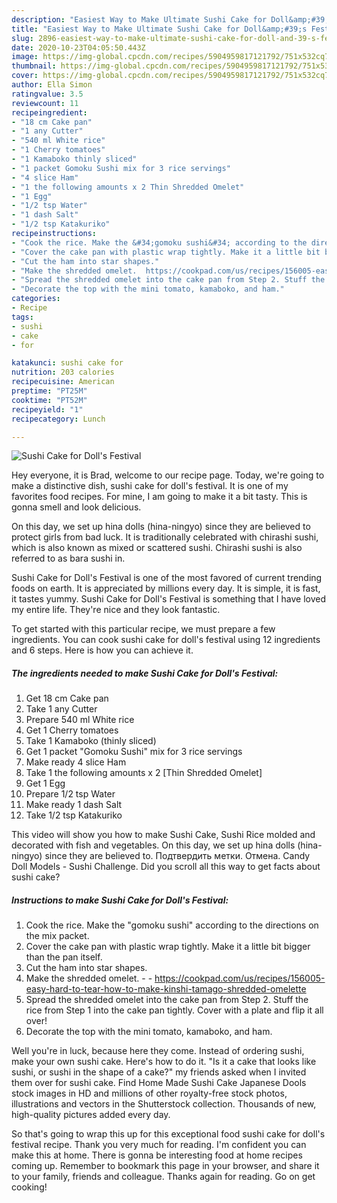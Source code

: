 ```yaml
---
description: "Easiest Way to Make Ultimate Sushi Cake for Doll&amp;#39;s Festival"
title: "Easiest Way to Make Ultimate Sushi Cake for Doll&amp;#39;s Festival"
slug: 2896-easiest-way-to-make-ultimate-sushi-cake-for-doll-and-39-s-festival
date: 2020-10-23T04:05:50.443Z
image: https://img-global.cpcdn.com/recipes/5904959817121792/751x532cq70/sushi-cake-for-dolls-festival-recipe-main-photo.jpg
thumbnail: https://img-global.cpcdn.com/recipes/5904959817121792/751x532cq70/sushi-cake-for-dolls-festival-recipe-main-photo.jpg
cover: https://img-global.cpcdn.com/recipes/5904959817121792/751x532cq70/sushi-cake-for-dolls-festival-recipe-main-photo.jpg
author: Ella Simon
ratingvalue: 3.5
reviewcount: 11
recipeingredient:
- "18 cm Cake pan"
- "1 any Cutter"
- "540 ml White rice"
- "1 Cherry tomatoes"
- "1 Kamaboko thinly sliced"
- "1 packet Gomoku Sushi mix for 3 rice servings"
- "4 slice Ham"
- "1 the following amounts x 2 Thin Shredded Omelet"
- "1 Egg"
- "1/2 tsp Water"
- "1 dash Salt"
- "1/2 tsp Katakuriko"
recipeinstructions:
- "Cook the rice. Make the &#34;gomoku sushi&#34; according to the directions on the mix packet."
- "Cover the cake pan with plastic wrap tightly. Make it a little bit bigger than the pan itself."
- "Cut the ham into star shapes."
- "Make the shredded omelet.  https://cookpad.com/us/recipes/156005-easy-hard-to-tear-how-to-make-kinshi-tamago-shredded-omelette"
- "Spread the shredded omelet into the cake pan from Step 2. Stuff the rice from Step 1 into the cake pan tightly. Cover with a plate and flip it all over!"
- "Decorate the top with the mini tomato, kamaboko, and ham."
categories:
- Recipe
tags:
- sushi
- cake
- for

katakunci: sushi cake for 
nutrition: 203 calories
recipecuisine: American
preptime: "PT25M"
cooktime: "PT52M"
recipeyield: "1"
recipecategory: Lunch

---
```



![Sushi Cake for Doll&#39;s Festival](https://img-global.cpcdn.com/recipes/5904959817121792/751x532cq70/sushi-cake-for-dolls-festival-recipe-main-photo.jpg)

Hey everyone, it is Brad, welcome to our recipe page. Today, we're going to make a distinctive dish, sushi cake for doll&#39;s festival. It is one of my favorites food recipes. For mine, I am going to make it a bit tasty. This is gonna smell and look delicious.

On this day, we set up hina dolls (hina-ningyo) since they are believed to protect girls from bad luck. It is traditionally celebrated with chirashi sushi, which is also known as mixed or scattered sushi. Chirashi sushi is also referred to as bara sushi in.

Sushi Cake for Doll&#39;s Festival is one of the most favored of current trending foods on earth. It is appreciated by millions every day. It is simple, it is fast, it tastes yummy. Sushi Cake for Doll&#39;s Festival is something that I have loved my entire life. They're nice and they look fantastic.


To get started with this particular recipe, we must prepare a few ingredients. You can cook sushi cake for doll&#39;s festival using 12 ingredients and 6 steps. Here is how you can achieve it.

<!--inarticleads1-->

##### The ingredients needed to make Sushi Cake for Doll&#39;s Festival:

1. Get 18 cm Cake pan
1. Take 1 any Cutter
1. Prepare 540 ml White rice
1. Get 1 Cherry tomatoes
1. Take 1 Kamaboko (thinly sliced)
1. Get 1 packet &#34;Gomoku Sushi&#34; mix for 3 rice servings
1. Make ready 4 slice Ham
1. Take 1 the following amounts x 2 [Thin Shredded Omelet]
1. Get 1 Egg
1. Prepare 1/2 tsp Water
1. Make ready 1 dash Salt
1. Take 1/2 tsp Katakuriko


This video will show you how to make Sushi Cake, Sushi Rice molded and decorated with fish and vegetables. On this day, we set up hina dolls (hina-ningyo) since they are believed to. Подтвердить метки. Отмена. Candy Doll Models - Sushi Challenge. Did you scroll all this way to get facts about sushi cake? 

<!--inarticleads2-->

##### Instructions to make Sushi Cake for Doll&#39;s Festival:

1. Cook the rice. Make the &#34;gomoku sushi&#34; according to the directions on the mix packet.
1. Cover the cake pan with plastic wrap tightly. Make it a little bit bigger than the pan itself.
1. Cut the ham into star shapes.
1. Make the shredded omelet. -  - https://cookpad.com/us/recipes/156005-easy-hard-to-tear-how-to-make-kinshi-tamago-shredded-omelette
1. Spread the shredded omelet into the cake pan from Step 2. Stuff the rice from Step 1 into the cake pan tightly. Cover with a plate and flip it all over!
1. Decorate the top with the mini tomato, kamaboko, and ham.


Well you&#39;re in luck, because here they come. Instead of ordering sushi, make your own sushi cake. Here&#39;s how to do it. &#34;Is it a cake that looks like sushi, or sushi in the shape of a cake?&#34; my friends asked when I invited them over for sushi cake. Find Home Made Sushi Cake Japanese Dools stock images in HD and millions of other royalty-free stock photos, illustrations and vectors in the Shutterstock collection. Thousands of new, high-quality pictures added every day. 

So that's going to wrap this up for this exceptional food sushi cake for doll&#39;s festival recipe. Thank you very much for reading. I'm confident you can make this at home. There is gonna be interesting food at home recipes coming up. Remember to bookmark this page in your browser, and share it to your family, friends and colleague. Thanks again for reading. Go on get cooking!
